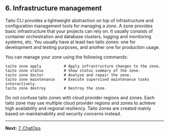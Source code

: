 ## 6. Infrastructure management

Taito CLI provides a lightweight abstraction on top of infrastructure and configuration management tools for managing a *zone*. A zone provides basic infrastructure that your projects can rely on. It usually consists of container orchestration and database clusters, logging and monitoring systems, etc. You usually have at least two taito zones: one for development and testing purposes, and another one for production usage.

You can manage your zone using the following commands:

    taito zone apply          # Apply infrastructure changes to the zone.
    taito zone status         # Show status summary of the zone.
    taito zone doctor         # Analyze and repair the zone.
    taito zone maintenance    # Execute supervised maintenance tasks interactively.
    taito zone destroy        # Destroy the zone.

Do not confuse taito zones with cloud provider regions and zones. Each taito zone may use multiple cloud provider regions and zones to achieve high availability and regional resiliency. Taito zones are created mainly based on maintainability and security concerns instead.

---

**Next:** [7. ChatOps](07-chatops.md)
